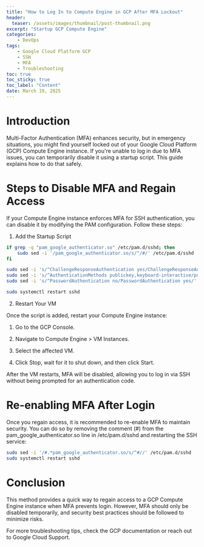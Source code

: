 ```yaml
---
title: "How to Log In to Compute Engine in GCP After MFA Lockout"
header:
  teaser: /assets/images/thumbnail/post-thumbnail.png
excerpt: "Startup GCP Compute Engine"
categories:
    - DevOps
tags:
    - Google Cloud Platform GCP
    - SSH
    - MFA
    - Troubleshooting
toc: true
toc_sticky: true
toc_label: "Content"
date: March 19, 2025
---
```



# Introduction

Multi-Factor Authentication (MFA) enhances security, but in emergency situations, you might find yourself locked out of your Google Cloud Platform (GCP) Compute Engine instance. If you're unable to log in due to MFA issues, you can temporarily disable it using a startup script. This guide explains how to do that safely.


# Steps to Disable MFA and Regain Access

If your Compute Engine instance enforces MFA for SSH authentication, you can disable it by modifying the PAM configuration. Follow these steps:

1. Add the Startup Script

```bash
if grep -q "pam_google_authenticator.so" /etc/pam.d/sshd; then
    sudo sed -i '/pam_google_authenticator.so/s/^/#/' /etc/pam.d/sshd
fi

sudo sed -i 's/^ChallengeResponseAuthentication yes/ChallengeResponseAuthentication no/' /etc/ssh/sshd_config
sudo sed -i 's/^AuthenticationMethods publickey,keyboard-interactive/publickey/' /etc/ssh/sshd_config
sudo sed -i 's/^PasswordAuthentication no/PasswordAuthentication yes/' /etc/ssh/sshd_config

sudo systemctl restart sshd
```

2. Restart Your VM

Once the script is added, restart your Compute Engine instance:

1. Go to the GCP Console.

2. Navigate to Compute Engine > VM Instances.

3. Select the affected VM.

4. Click Stop, wait for it to shut down, and then click Start.

After the VM restarts, MFA will be disabled, allowing you to log in via SSH without being prompted for an authentication code.


# Re-enabling MFA After Login

Once you regain access, it is recommended to re-enable MFA to maintain security. You can do so by removing the comment (#) from the pam_google_authenticator.so line in /etc/pam.d/sshd and restarting the SSH service:

```bash
sudo sed -i '/#.*pam_google_authenticator.so/s/^#//' /etc/pam.d/sshd
sudo systemctl restart sshd
```

# Conclusion

This method provides a quick way to regain access to a GCP Compute Engine instance when MFA prevents login. However, MFA should only be disabled temporarily, and security best practices should be followed to minimize risks.

For more troubleshooting tips, check the GCP documentation or reach out to Google Cloud Support.